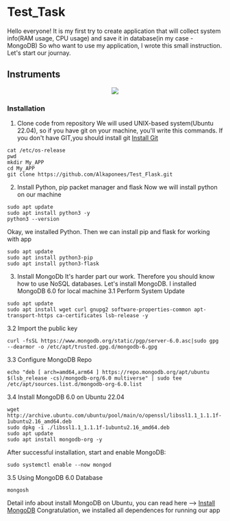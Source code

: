 # Test_Task 
Hello everyone! It is my first try to create application that will collect system info(RAM usage, CPU usage) and save it in database(in my case - MongoDB)
So who want to use my application, I wrote this small instruction. Let's start our journay.
## Instruments
<p align="center">
  <a href="https://skillicons.dev">
    <img src="https://skillicons.dev/icons?i=python,docker,flask,git,mongodb" />
  </a>
</p>

### Installation
1. Clone code from repository
We will used UNIX-based system(Ubuntu 22.04), so if you have git on your machine, you'll write this commands. 
If you don't have GIT,you should install git [Install Git](https://github.com/git-guides/install-git)
```
cat /etc/os-release
pwd 
mkdir My_APP
cd My_APP
git clone https://github.com/Alkaponees/Test_Flask.git
```
2. Install Python, pip packet manager and flask
Now we will install python on our machine
```
sudo apt update
sudo apt install python3 -y
python3 --version
```
Okay, we installed Python. Then we can install pip and flask for working with app
```
sudo apt update
sudo apt install python3-pip
sudo apt install python3-flask
```
3. Install MongoDb
It's harder part our work. Therefore you should know how to use NoSQL databases. Let's install MongoDB.
I installed MongoDB 6.0 for local machine
3.1 Perform System Update
```
sudo apt update
sudo apt install wget curl gnupg2 software-properties-common apt-transport-https ca-certificates lsb-release -y
```
3.2  Import the public key
```
curl -fsSL https://www.mongodb.org/static/pgp/server-6.0.asc|sudo gpg --dearmor -o /etc/apt/trusted.gpg.d/mongodb-6.gpg
```
3.3 Configure MongoDB Repo
```
echo "deb [ arch=amd64,arm64 ] https://repo.mongodb.org/apt/ubuntu $(lsb_release -cs)/mongodb-org/6.0 multiverse" | sudo tee /etc/apt/sources.list.d/mongodb-org-6.0.list
```
3.4 Install MongoDB 6.0 on Ubuntu 22.04
```
wget http://archive.ubuntu.com/ubuntu/pool/main/o/openssl/libssl1.1_1.1.1f-1ubuntu2.16_amd64.deb
sudo dpkg -i ./libssl1.1_1.1.1f-1ubuntu2.16_amd64.deb
sudo apt update
sudo apt install mongodb-org -y
```
After successful installation, start and enable MongoDB:
```
sudo systemctl enable --now mongod
```
3.5 Using MongoDB 6.0 Database
```
mongosh
```
Detail info about install MongoDB on Ubuntu, you can read here --> [Install MongoDB](https://techviewleo.com/install-mongodb-on-ubuntu-linux/)
Congratulation, we installed all dependences for running our app

